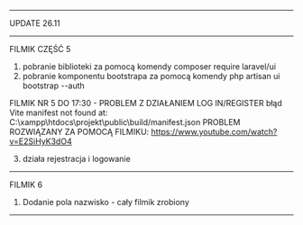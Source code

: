 ****************************
UPDATE 26.11
***************************

FILMIK CZĘŚĆ 5

1) pobranie biblioteki za pomocą komendy    composer require laravel/ui
2) pobranie komponentu bootstrapa za pomocą komendy    php artisan ui bootstrap --auth

FILMIK NR 5 DO 17:30 - PROBLEM Z DZIAŁANIEM LOG IN/REGISTER błąd Vite manifest not found at: C:\xampp\htdocs\projekt\public\build/manifest.json
PROBLEM ROZWIĄZANY ZA POMOCĄ FILMIKU: https://www.youtube.com/watch?v=E2SiHyK3dO4


3) działa rejestracja i logowanie


************************************************************************************************************
FILMIK 6

1) Dodanie pola nazwisko - cały filmik zrobiony


************************************************************************************************************
